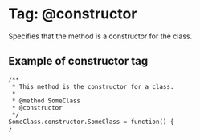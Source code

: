 # Tag: @constructor #

Specifies that the method is a constructor for the class.

## Example of constructor tag ##
```
/**
 * This method is the constructor for a class. 
 *
 * @method SomeClass
 * @constructor
 */
SomeClass.constructor.SomeClass = function() {
}
```